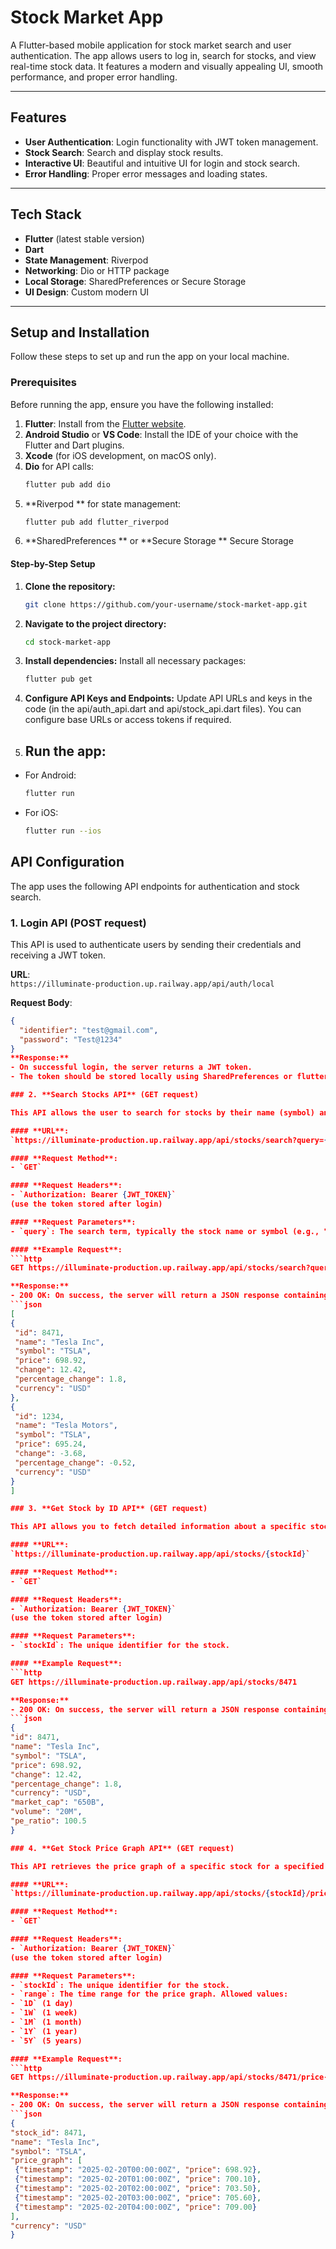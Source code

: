 # Stock Market App

A Flutter-based mobile application for stock market search and user authentication. The app allows users to log in, search for stocks, and view real-time stock data. It features a modern and visually appealing UI, smooth performance, and proper error handling.

---

## Features

- **User Authentication**: Login functionality with JWT token management.
- **Stock Search**: Search and display stock results.
- **Interactive UI**: Beautiful and intuitive UI for login and stock search.
- **Error Handling**: Proper error messages and loading states.

---

## Tech Stack

- **Flutter** (latest stable version)
- **Dart**
- **State Management**: Riverpod
- **Networking**: Dio or HTTP package
- **Local Storage**: SharedPreferences or Secure Storage
- **UI Design**: Custom modern UI

---

## Setup and Installation

Follow these steps to set up and run the app on your local machine.

### Prerequisites

Before running the app, ensure you have the following installed:

1. **Flutter**: Install from the [Flutter website](https://flutter.dev/docs/get-started/install).
2. **Android Studio** or **VS Code**: Install the IDE of your choice with the Flutter and Dart plugins.
3. **Xcode** (for iOS development, on macOS only).
4. **Dio** for API calls:
   ```bash
   flutter pub add dio
5. **Riverpod ** for state management:
   ```bash
   flutter pub add flutter_riverpod
6. **SharedPreferences ** or **Secure Storage ** Secure Storage

#### Step-by-Step Setup

1. **Clone the repository:**
	```bash
	git clone https://github.com/your-username/stock-market-app.git
2. **Navigate to the project directory:**
	```bash
	cd stock-market-app
3. **Install dependencies:**
	Install all necessary packages:
	```bash
	flutter pub get
4. **Configure API Keys and Endpoints:**
	Update API URLs and keys in the code (in the api/auth_api.dart and api/stock_api.dart files). You can configure base URLs or access tokens if required.
5. ## Run the app:

- For Android:
  ```bash
  flutter run
- For iOS:
  ```bash
  flutter run --ios
  
## API Configuration

The app uses the following API endpoints for authentication and stock search.

### 1. **Login API** (POST request)
   This API is used to authenticate users by sending their credentials and receiving a JWT token.

   **URL**:  
   `https://illuminate-production.up.railway.app/api/auth/local`

   **Request Body**:
   ```json
   {
     "identifier": "test@gmail.com",
     "password": "Test@1234"
   }
**Response:**
- On successful login, the server returns a JWT token.
- The token should be stored locally using SharedPreferences or flutter_secure_storage for subsequent API requests.

### 2. **Search Stocks API** (GET request)

This API allows the user to search for stocks by their name (symbol) and retrieve their details, such as stock name, symbol, and current price.

#### **URL**:
`https://illuminate-production.up.railway.app/api/stocks/search?query={stockName}`

#### **Request Method**:
- `GET`

#### **Request Headers**:
- `Authorization: Bearer {JWT_TOKEN}`  
  (use the token stored after login)

#### **Request Parameters**:
- `query`: The search term, typically the stock name or symbol (e.g., "Tesla" or "AAPL").

#### **Example Request**:
```http
GET https://illuminate-production.up.railway.app/api/stocks/search?query=Tesla

**Response:**
- 200 OK: On success, the server will return a JSON response containing a list of stock details that match the search query.
```json
[
  {
    "id": 8471,
    "name": "Tesla Inc",
    "symbol": "TSLA",
    "price": 698.92,
    "change": 12.42,
    "percentage_change": 1.8,
    "currency": "USD"
  },
  {
    "id": 1234,
    "name": "Tesla Motors",
    "symbol": "TSLA",
    "price": 695.24,
    "change": -3.68,
    "percentage_change": -0.52,
    "currency": "USD"
  }
]

### 3. **Get Stock by ID API** (GET request)

This API allows you to fetch detailed information about a specific stock using its unique `stockId`.

#### **URL**:
`https://illuminate-production.up.railway.app/api/stocks/{stockId}`

#### **Request Method**:
- `GET`

#### **Request Headers**:
- `Authorization: Bearer {JWT_TOKEN}`  
  (use the token stored after login)

#### **Request Parameters**:
- `stockId`: The unique identifier for the stock.

#### **Example Request**:
```http
GET https://illuminate-production.up.railway.app/api/stocks/8471

**Response:**
- 200 OK: On success, the server will return a JSON response containing detailed information about the stock.
```json
{
  "id": 8471,
  "name": "Tesla Inc",
  "symbol": "TSLA",
  "price": 698.92,
  "change": 12.42,
  "percentage_change": 1.8,
  "currency": "USD",
  "market_cap": "650B",
  "volume": "20M",
  "pe_ratio": 100.5
}

### 4. **Get Stock Price Graph API** (GET request)

This API retrieves the price graph of a specific stock for a specified time range (1 day, 1 week, 1 month, 1 year, or 5 years).

#### **URL**:
`https://illuminate-production.up.railway.app/api/stocks/{stockId}/price-graph?range={range}`

#### **Request Method**:
- `GET`

#### **Request Headers**:
- `Authorization: Bearer {JWT_TOKEN}`  
  (use the token stored after login)

#### **Request Parameters**:
- `stockId`: The unique identifier for the stock.
- `range`: The time range for the price graph. Allowed values:
  - `1D` (1 day)
  - `1W` (1 week)
  - `1M` (1 month)
  - `1Y` (1 year)
  - `5Y` (5 years)

#### **Example Request**:
```http
GET https://illuminate-production.up.railway.app/api/stocks/8471/price-graph?range=1D

**Response:**
- 200 OK: On success, the server will return a JSON response containing the price graph data for the specified stock.
```json
{
  "stock_id": 8471,
  "name": "Tesla Inc",
  "symbol": "TSLA",
  "price_graph": [
    {"timestamp": "2025-02-20T00:00:00Z", "price": 698.92},
    {"timestamp": "2025-02-20T01:00:00Z", "price": 700.10},
    {"timestamp": "2025-02-20T02:00:00Z", "price": 703.50},
    {"timestamp": "2025-02-20T03:00:00Z", "price": 705.60},
    {"timestamp": "2025-02-20T04:00:00Z", "price": 709.00}
  ],
  "currency": "USD"
}
